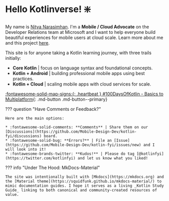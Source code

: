 # Hello Kotlinverse! :sparkle:

My name is [Nitya Narasimhan](https://twitter.com/nitya/). I'm a **Mobile / Cloud Advocate** on the Developer Relations team at Microsoft and I want to help everyone build beautiful experiences for mobile users at cloud scale. Learn more about me and this project [here](/about). 

This site is for anyone taking a Kotlin learning journey, with three trails initially:

 * **Core Kotlin** | focus on language syntax and foundational concepts.
 * **Kotlin + Android** | building professional mobile apps using best practices.
 * **Kotlin + Cloud** | scaling mobile apps with cloud services for scale.

[:fontawesome-solid-map-signs:{: .heartbeat } #100DaysOfKotlin - Basics to Multiplatform](/100days){: .md-button .md-button--primary}

??? question "Have Comments or Feedback?"

    Here are the main options:

    * :fontawesome-solid-comments: **Comments** | Share them on our [Discussions](https://github.com/Mobile-Design-Dev/kotlin-fyi/discussions) board.
    * :fontawesome-solid-bug: **Errors?** | File an [Issue](https://github.com/Mobile-Design-Dev/kotlin-fyi/issues/new) and I will look into it!
    * :fontawesome-brands-twitter: **Kudos!** | Please do tag [@kotlinfyi](https://twitter.com/kotlinfyi) and let us know what you liked!

??? info "Under The Hood: MkDocs-Material"

    The site was intentionally built with [Mkdocs](https://mkdocs.org) and the [Material theme](https://squidfunk.github.io/mkdocs-material/) to mimic documentation guides. I hope it serves as a living _Kotlin Study Guide_ linking to both canonical and community-created resources of value.